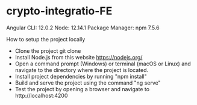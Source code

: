 # crypto-integratio-FE

Angular CLI: 12.0.2
Node: 12.14.1
Package Manager: npm 7.5.6

How to setup the project locally

- Clone the project git clone 
- Install Node.js from this website https://nodejs.org/
- Open a command prompt (Windows) or terminal (macOS or Linux) and navigate to the directory where the project is located.
- Install project dependencies by running "npm install"
- Build and serve the project using the command "ng serve"
- Test the project by opening a browser and navigate to http://localhost:4200
